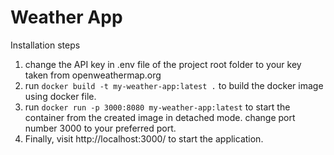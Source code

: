 # Weather App

Installation steps
01. change the API key in .env file of the project root folder to your key taken from openweathermap.org
02. run `docker build -t my-weather-app:latest .` 
to build the docker image using docker file.
03. run `docker run -p 3000:8080 my-weather-app:latest` 
to start the container from the created image in detached mode. change port number 3000 to your preferred port.
03. Finally, visit http://localhost:3000/ to start the application.
